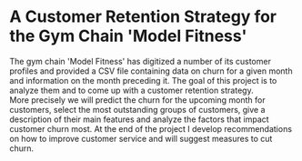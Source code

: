 # A Customer Retention Strategy for the Gym Chain 'Model Fitness'
The gym chain 'Model Fitness' has digitized a number of its customer profiles and provided a CSV file containing data on churn for a given month and information on the month preceding it. The goal of this project is to analyze them and to come up with a customer retention strategy. <br>
More precisely we will predict the churn for the upcoming month for customers, select the most outstanding groups of customers, give a description of their main features and analyze the factors that impact customer churn most. At the end of the project I develop recommendations on how to improve customer service and will suggest measures to cut churn.
